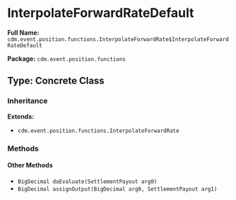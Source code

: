 # InterpolateForwardRateDefault

**Full Name:** `cdm.event.position.functions.InterpolateForwardRate$InterpolateForwardRateDefault`

**Package:** `cdm.event.position.functions`

## Type: Concrete Class

### Inheritance

**Extends:**
- `cdm.event.position.functions.InterpolateForwardRate`

### Methods

#### Other Methods

- `BigDecimal doEvaluate(SettlementPayout arg0)`
- `BigDecimal assignOutput(BigDecimal arg0, SettlementPayout arg1)`

